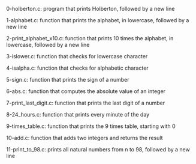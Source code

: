 0-holberton.c: program that prints Holberton, followed by a new line

1-alphabet.c: function that prints the alphabet, in lowercase, followed by a new line

2-print_alphabet_x10.c: function that prints 10 times the alphabet, in lowercase, followed by a new line

3-islower.c: function that checks for lowercase character

4-isalpha.c: function that checks for alphabetic character

5-sign.c: function that prints the sign of a number

6-abs.c: function that computes the absolute value of an integer

7-print_last_digit.c: function that prints the last digit of a number

8-24_hours.c: function that prints every minute of the day

9-times_table.c: function that prints the 9 times table, starting with 0

10-add.c: function that adds two integers and returns the result

11-print_to_98.c: prints all natural numbers from n to 98, followed by a new line

